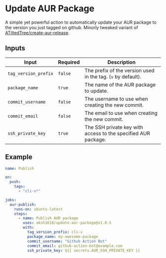 # Update AUR Package

A simple yet powerful action to automatically update your AUR package to the version you just tagged on github. Minorly tweaked variant of [ATiltedTree/create-aur-release](https://github.com/ATiltedTree/create-aur-release).

## Inputs

| Input                | Required | Description                                                   |
| -------------------- | -------- | ------------------------------------------------------------- |
| `tag_version_prefix` | `false`   | The prefix of the version used in the tag. (`v` by default).  |
| `package_name`       | `true`   | The name of the AUR package to update.                        |
| `commit_username`    | `false`   | The username to use when creating the new commit.             |
| `commit_email`       | `false`   | The email to use when creating the new commit.                |
| `ssh_private_key`    | `true`   | The SSH private key with access to the specified AUR package. |

## Example

```yaml
name: Publish

on:
  push:
    tags:
      - "cli-v*"

jobs:
  aur-publish:
    runs-on: ubuntu-latest
    steps:
      - name: Publish AUR package
        uses: aksh1618/update-aur-package@v1.0.5
        with:
          tag_version_prefix: cli-v
          package_name: my-awesome-package
          commit_username: "Github Action Bot"
          commit_email: github-action-bot@example.com
          ssh_private_key: ${{ secrets.AUR_SSH_PRIVATE_KEY }}
```
